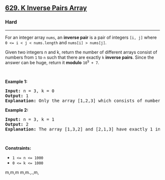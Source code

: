 <h2><a href="https://leetcode.com/problems/k-inverse-pairs-array/">629. K Inverse Pairs Array</a></h2><h3>Hard</h3><hr><div><p>For an integer array <code>nums</code>, an <strong>inverse pair</strong> is a pair of integers <code>[i, j]</code> where <code>0 &lt;= i &lt; j &lt; nums.length</code> and <code>nums[i] &gt; nums[j]</code>.</p>

<p>Given two integers n and k, return the number of different arrays consist of numbers from <code>1</code> to <code>n</code> such that there are exactly <code>k</code> <strong>inverse pairs</strong>. Since the answer can be huge, return it <strong>modulo</strong> <code>10<sup>9</sup> + 7</code>.</p>

<p>&nbsp;</p>
<p><strong>Example 1:</strong></p>

<pre><strong>Input:</strong> n = 3, k = 0
<strong>Output:</strong> 1
<strong>Explanation:</strong> Only the array [1,2,3] which consists of numbers from 1 to 3 has exactly 0 inverse pairs.
</pre>

<p><strong>Example 2:</strong></p>

<pre><strong>Input:</strong> n = 3, k = 1
<strong>Output:</strong> 2
<strong>Explanation:</strong> The array [1,3,2] and [2,1,3] have exactly 1 inverse pair.
</pre>

<p>&nbsp;</p>
<p><strong>Constraints:</strong></p>

<ul>
	<li><code>1 &lt;= n &lt;= 1000</code></li>
	<li><code>0 &lt;= k &lt;= 1000</code></li>
</ul>
</div>


m,m,m
m,m.,.,m,
